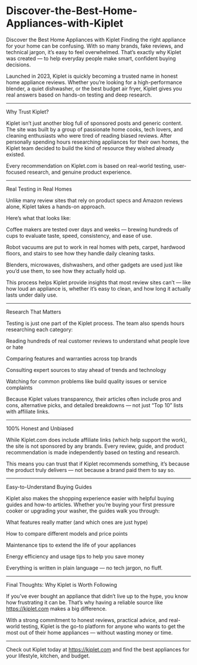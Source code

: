# Discover-the-Best-Home-Appliances-with-Kiplet

Discover the Best Home Appliances with Kiplet
Finding the right appliance for your home can be confusing. With so many brands, fake reviews, and technical jargon, it’s easy to feel overwhelmed. That’s exactly why Kiplet was created — to help everyday people make smart, confident buying decisions.

Launched in 2023, Kiplet is quickly becoming a trusted name in honest home appliance reviews. Whether you’re looking for a high-performance blender, a quiet dishwasher, or the best budget air fryer, Kiplet gives you real answers based on hands-on testing and deep research.


---

Why Trust Kiplet?

Kiplet isn’t just another blog full of sponsored posts and generic content. The site was built by a group of passionate home cooks, tech lovers, and cleaning enthusiasts who were tired of reading biased reviews. After personally spending hours researching appliances for their own homes, the Kiplet team decided to build the kind of resource they wished already existed.

Every recommendation on Kiplet.com is based on real-world testing, user-focused research, and genuine product experience.


---

Real Testing in Real Homes

Unlike many review sites that rely on product specs and Amazon reviews alone, Kiplet takes a hands-on approach.

Here’s what that looks like:

Coffee makers are tested over days and weeks — brewing hundreds of cups to evaluate taste, speed, consistency, and ease of use.

Robot vacuums are put to work in real homes with pets, carpet, hardwood floors, and stairs to see how they handle daily cleaning tasks.

Blenders, microwaves, dishwashers, and other gadgets are used just like you’d use them, to see how they actually hold up.


This process helps Kiplet provide insights that most review sites can’t — like how loud an appliance is, whether it’s easy to clean, and how long it actually lasts under daily use.


---

Research That Matters

Testing is just one part of the Kiplet process. The team also spends hours researching each category:

Reading hundreds of real customer reviews to understand what people love or hate

Comparing features and warranties across top brands

Consulting expert sources to stay ahead of trends and technology

Watching for common problems like build quality issues or service complaints


Because Kiplet values transparency, their articles often include pros and cons, alternative picks, and detailed breakdowns — not just “Top 10” lists with affiliate links.


---

100% Honest and Unbiased

While Kiplet.com does include affiliate links (which help support the work), the site is not sponsored by any brands. Every review, guide, and product recommendation is made independently based on testing and research.

This means you can trust that if Kiplet recommends something, it’s because the product truly delivers — not because a brand paid them to say so.


---

Easy-to-Understand Buying Guides

Kiplet also makes the shopping experience easier with helpful buying guides and how-to articles. Whether you’re buying your first pressure cooker or upgrading your washer, the guides walk you through:

What features really matter (and which ones are just hype)

How to compare different models and price points

Maintenance tips to extend the life of your appliances

Energy efficiency and usage tips to help you save money


Everything is written in plain language — no tech jargon, no fluff.


---

Final Thoughts: Why Kiplet is Worth Following

If you’ve ever bought an appliance that didn’t live up to the hype, you know how frustrating it can be. That’s why having a reliable source like https://kiplet.com makes a big difference.

With a strong commitment to honest reviews, practical advice, and real-world testing, Kiplet is the go-to platform for anyone who wants to get the most out of their home appliances — without wasting money or time.


---

Check out Kiplet today at https://kiplet.com and find the best appliances for your lifestyle, kitchen, and budget.
